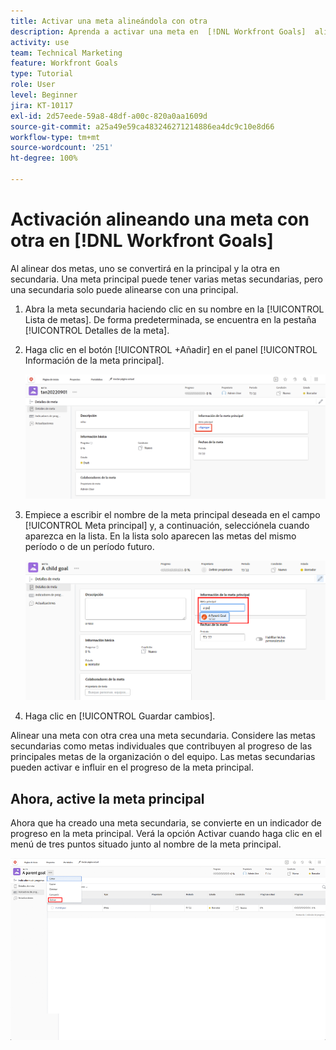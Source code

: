 ```yaml
---
title: Activar una meta alineándola con otra
description: Aprenda a activar una meta en  [!DNL Workfront Goals]  alineándola con otra.
activity: use
team: Technical Marketing
feature: Workfront Goals
type: Tutorial
role: User
level: Beginner
jira: KT-10117
exl-id: 2d57eede-59a8-48df-a00c-820a0aa1609d
source-git-commit: a25a49e59ca483246271214886ea4dc9c10e8d66
workflow-type: tm+mt
source-wordcount: '251'
ht-degree: 100%

---
```


# Activación alineando una meta con otra en [!DNL Workfront Goals]

Al alinear dos metas, uno se convertirá en la principal y la otra en secundaria. Una meta principal puede tener varias metas secundarias, pero una secundaria solo puede alinearse con una principal.

1. Abra la meta secundaria haciendo clic en su nombre en la [!UICONTROL Lista de metas]. De forma predeterminada, se encuentra en la pestaña [!UICONTROL Detalles de la meta].
1. Haga clic en el botón [!UICONTROL +Añadir] en el panel [!UICONTROL Información de la meta principal].

   ![Captura de pantalla de la pestaña [!UICONTROL Detalles de la meta] ](assets/06-workfront-goals-align-goals.png)

1. Empiece a escribir el nombre de la meta principal deseada en el campo [!UICONTROL Meta principal] y, a continuación, selecciónela cuando aparezca en la lista. En la lista solo aparecen las metas del mismo período o de un período futuro.

   ![Captura de pantalla del panel [!UICONTROL Detalles de la meta] que muestra el panel de [!UICONTROL Información de la meta principal] ](assets/07-workfront-goals-align-to.png)

1. Haga clic en [!UICONTROL Guardar cambios].

Alinear una meta con otra crea una meta secundaria. Considere las metas secundarias como metas individuales que contribuyen al progreso de las principales metas de la organización o del equipo. Las metas secundarias pueden activar e influir en el progreso de la meta principal.

## Ahora, active la meta principal

Ahora que ha creado una meta secundaria, se convierte en un indicador de progreso en la meta principal. Verá la opción Activar cuando haga clic en el menú de tres puntos situado junto al nombre de la meta principal.

![Captura de pantalla que muestra cómo activar la meta principal.](assets/activate-the-parent-goal.png)

